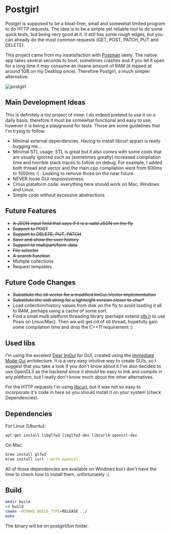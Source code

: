 # Postgirl
Postgirl is supposed to be a bloat-free, small and somewhat limited program to do HTTP requests. The idea is to be a simple yet reliable tool to do some quick tests, but being very good at it. It still has some rough edges, but you can already do the most common requests (GET, POST, PATCH, PUT and DELETE).

This project came from my insatisfaction with [Postman](https://www.getpostman.com/) lately. The native app takes several seconds to boot, sometimes crashes and if you let it open for a long time it may consume an insane amount of RAM (it topped at around 1GB on my Desktop once). Therefore Postgirl, a much simpler alternative.

![postgirl](../assets/images/postgirl_new_interface.png?raw=true)

## Main Development Ideas
This is definitely a toy project of mine. I do indeed pretend to use it on a daily basis, therefore it must be somewhat functional and easy to use, however it is being a playground for tests. Those are some guidelines that I'm trying to follow:

* Minimal external dependencies. Having to install libcurl appart is really bugging me...
* Minimal STL usage: STL is great but it also comes with some costs that are usually ignored such as (sometimes greatly) increased compilation time and horrible stack traces to follow on debug. For example, I added both thread and vector and the main.cpp compilation went from 600ms to 1000ms :( . Looking to remove those on the near future.
* NEVER loose GUI responsiveness
* Cross plataform code: everything here should work on Mac, Windows and Linux.
* Simple code without excessive abstractions

## Future Features
* ~~A JSON input field that says if it is a valid JSON on the fly~~
* ~~Support to POST~~
* ~~Support to DELETE, PUT, PATCH~~
* ~~Save and show the user history~~
* ~~Support to multipart/form-data~~
* ~~File selector~~
* ~~A search function~~
* Multiple collections
* Request templates

## Future Code Changes
* ~~Substitute the stl vector for a modified ImGui::Vector implementation~~
* ~~Substitute the stdl string for a lighteight version closer to char*~~
* Load collection/history values from disk on the fly to avoid loading it all to RAM, perhaps using a cache of some sort.
* Find a small multi platform threading library (perhaps extend [stb.h](https://github.com/nothings/stb/) to use Posix on Linux/Mac). Then we will get rid of stl thread, hopefully gain some compilation time and drop the C++11 requirement :)

## Used libs
I'm using the excelent [Dear ImGui](https://github.com/ocornut/imgui) for GUI, created using the [Immediate Mode Gui](https://www.youtube.com/watch?v=Z1qyvQsjK5Y) architecture. It is a very easy intuitive way to create GUIs, so I suggest that you take a look if you don't know about it.I've also decided to use OpenGL3 as the backend since it should be easy to link and compile in any platform, but I really don't know much about the other alternatives.

For the HTTP requests I'm using [libcurl](https://curl.haxx.se/libcurl/), but it was not so easy to incorporate it's code in here so you should install it on your system (check Dependencies).


## Dependencies
For Linux (Ubuntu):
```sh
apt-get install libglfw3 libglfw3-dev libcurl4-openssl-dev
```

On Mac:
```sh
brew install glfw3
brew install curl --with-openssl
```

All of those dependencies are available on Windows but I don't have the time to check how to install them, unfortunately :(.

## Build
```sh
mkdir build
cd build
cmake -DCMAKE_BUILD_TYPE=RELEASE ../
make
```

The binary will be on postgirl/bin folder.

